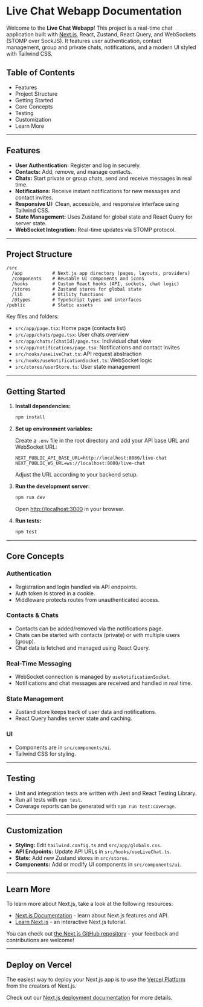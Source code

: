 # Live Chat Webapp Documentation

Welcome to the **Live Chat Webapp**! This project is a real-time chat application built with [Next.js](https://nextjs.org), React, Zustand, React Query, and WebSockets (STOMP over SockJS). It features user authentication, contact management, group and private chats, notifications, and a modern UI styled with Tailwind CSS.

## Table of Contents

- Features
- Project Structure
- Getting Started
- Core Concepts
- Testing
- Customization
- Learn More

---

## Features

- **User Authentication:** Register and log in securely.
- **Contacts:** Add, remove, and manage contacts.
- **Chats:** Start private or group chats, send and receive messages in real time.
- **Notifications:** Receive instant notifications for new messages and contact invites.
- **Responsive UI:** Clean, accessible, and responsive interface using Tailwind CSS.
- **State Management:** Uses Zustand for global state and React Query for server state.
- **WebSocket Integration:** Real-time updates via STOMP protocol.

---

## Project Structure

```
/src
  /app           # Next.js app directory (pages, layouts, providers)
  /components    # Reusable UI components and icons
  /hooks         # Custom React hooks (API, sockets, chat logic)
  /stores        # Zustand stores for global state
  /lib           # Utility functions
  /@types        # TypeScript types and interfaces
/public          # Static assets
```

Key files and folders:

- `src/app/page.tsx`: Home page (contacts list)
- `src/app/chats/page.tsx`: User chats overview
- `src/app/chats/[chatId]/page.tsx`: Individual chat view
- `src/app/notifications/page.tsx`: Notifications and contact invites
- `src/hooks/useLiveChat.ts`: API request abstraction
- `src/hooks/useNotificationSocket.ts`: WebSocket logic
- `src/stores/userStore.ts`: User state management

---

## Getting Started

1. **Install dependencies:**

   ```sh
   npm install
   ```

2. **Set up environment variables:**

   Create a `.env` file in the root directory and add your API base URL and WebSocket URL:

   ```env
   NEXT_PUBLIC_API_BASE_URL=http://localhost:8080/live-chat
   NEXT_PUBLIC_WS_URL=ws://localhost:8080/live-chat

   ```

   Adjust the URL according to your backend setup.

3. **Run the development server:**

   ```sh
   npm run dev
   ```

   Open [http://localhost:3000](http://localhost:3000) in your browser.

4. **Run tests:**

   ```sh
   npm test
   ```

---

## Core Concepts

### Authentication

- Registration and login handled via API endpoints.
- Auth token is stored in a cookie.
- Middleware protects routes from unauthenticated access.

### Contacts & Chats

- Contacts can be added/removed via the notifications page.
- Chats can be started with contacts (private) or with multiple users (group).
- Chat data is fetched and managed using React Query.

### Real-Time Messaging

- WebSocket connection is managed by `useNotificationSocket`.
- Notifications and chat messages are received and handled in real time.

### State Management

- Zustand store keeps track of user data and notifications.
- React Query handles server state and caching.

### UI

- Components are in `src/components/ui`.
- Tailwind CSS for styling.

---

## Testing

- Unit and integration tests are written with Jest and React Testing Library.
- Run all tests with `npm test`.
- Coverage reports can be generated with `npm run test:coverage`.

---

## Customization

- **Styling:** Edit `tailwind.config.ts` and `src/app/globals.css`.
- **API Endpoints:** Update API URLs in `src/hooks/useLiveChat.ts`.
- **State:** Add new Zustand stores in `src/stores`.
- **Components:** Add or modify UI components in `src/components/ui`.

---

## Learn More

To learn more about Next.js, take a look at the following resources:

- [Next.js Documentation](https://nextjs.org/docs) - learn about Next.js features and API.
- [Learn Next.js](https://nextjs.org/learn) - an interactive Next.js tutorial.

You can check out [the Next.js GitHub repository](https://github.com/vercel/next.js) - your feedback and contributions are welcome!

---

## Deploy on Vercel

The easiest way to deploy your Next.js app is to use the [Vercel Platform](https://vercel.com/new?utm_medium=default-template&filter=next.js&utm_source=create-next-app&utm_campaign=create-next-app-readme) from the creators of Next.js.

Check out our [Next.js deployment documentation](https://nextjs.org/docs/app/building-your-application/deploying) for more details.
